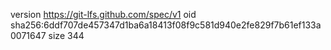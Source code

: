 version https://git-lfs.github.com/spec/v1
oid sha256:6ddf707de457347d1ba6a18413f08f9c581d940e2fe829f7b61ef133a0071647
size 344
